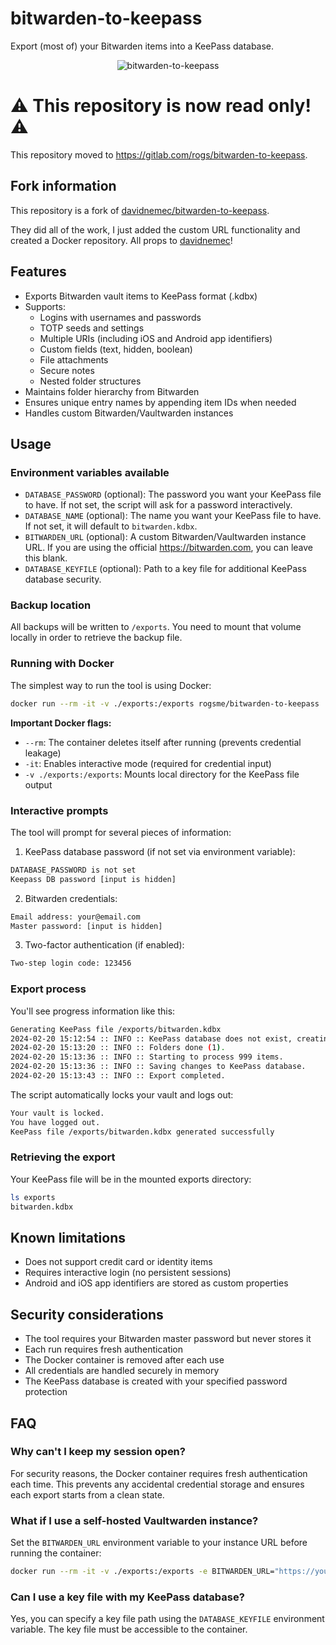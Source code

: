 # bitwarden-to-keepass
Export (most of) your Bitwarden items into a KeePass database.

<p align="center">
  <img src="https://gitlab.com/uploads/-/system/project/avatar/55488238/logo.png" alt="bitwarden-to-keepass"/>
</p>

# ⚠ This repository is now read only! ⚠ 

This repository moved to https://gitlab.com/rogs/bitwarden-to-keepass.

## Fork information

This repository is a fork of [davidnemec/bitwarden-to-keepass](https://github.com/davidnemec/bitwarden-to-keepass). 

They did all of the work, I just added the custom URL functionality and created a Docker repository. All props to [davidnemec](https://github.com/davidnemec/)!

## Features

- Exports Bitwarden vault items to KeePass format (.kdbx)
- Supports:
  - Logins with usernames and passwords
  - TOTP seeds and settings
  - Multiple URIs (including iOS and Android app identifiers)
  - Custom fields (text, hidden, boolean)
  - File attachments
  - Secure notes
  - Nested folder structures
- Maintains folder hierarchy from Bitwarden
- Ensures unique entry names by appending item IDs when needed
- Handles custom Bitwarden/Vaultwarden instances

## Usage 

### Environment variables available

- `DATABASE_PASSWORD` (optional): The password you want your KeePass file to have. If not set, the script will ask for a password interactively.
- `DATABASE_NAME` (optional): The name you want your KeePass file to have. If not set, it will default to `bitwarden.kdbx`.
- `BITWARDEN_URL` (optional): A custom Bitwarden/Vaultwarden instance URL. If you are using the official https://bitwarden.com, you can leave this blank.
- `DATABASE_KEYFILE` (optional): Path to a key file for additional KeePass database security.

### Backup location

All backups will be written to `/exports`. You need to mount that volume locally in order to retrieve the backup file.

### Running with Docker

The simplest way to run the tool is using Docker:

```sh
docker run --rm -it -v ./exports:/exports rogsme/bitwarden-to-keepass
```

**Important Docker flags:**
- `--rm`: The container deletes itself after running (prevents credential leakage)
- `-it`: Enables interactive mode (required for credential input)
- `-v ./exports:/exports`: Mounts local directory for the KeePass file output

### Interactive prompts

The tool will prompt for several pieces of information:

1. KeePass database password (if not set via environment variable):
```sh
DATABASE_PASSWORD is not set
Keepass DB password [input is hidden]
```

2. Bitwarden credentials:
```sh
Email address: your@email.com
Master password: [input is hidden]
```

3. Two-factor authentication (if enabled):
```sh
Two-step login code: 123456
```

### Export process

You'll see progress information like this:

```sh
Generating KeePass file /exports/bitwarden.kdbx
2024-02-20 15:12:54 :: INFO :: KeePass database does not exist, creating a new one.
2024-02-20 15:13:20 :: INFO :: Folders done (1).
2024-02-20 15:13:36 :: INFO :: Starting to process 999 items.
2024-02-20 15:13:36 :: INFO :: Saving changes to KeePass database.
2024-02-20 15:13:43 :: INFO :: Export completed.
```

The script automatically locks your vault and logs out:

```sh
Your vault is locked.
You have logged out.
KeePass file /exports/bitwarden.kdbx generated successfully
```

### Retrieving the export

Your KeePass file will be in the mounted exports directory:

```sh
ls exports
bitwarden.kdbx
```

## Known limitations

- Does not support credit card or identity items
- Requires interactive login (no persistent sessions)
- Android and iOS app identifiers are stored as custom properties

## Security considerations

- The tool requires your Bitwarden master password but never stores it
- Each run requires fresh authentication
- The Docker container is removed after each use
- All credentials are handled securely in memory
- The KeePass database is created with your specified password protection

## FAQ

### Why can't I keep my session open?

For security reasons, the Docker container requires fresh authentication each time. This prevents any accidental credential storage and ensures each export starts from a clean state.

### What if I use a self-hosted Vaultwarden instance?

Set the `BITWARDEN_URL` environment variable to your instance URL before running the container:

```sh
docker run --rm -it -v ./exports:/exports -e BITWARDEN_URL="https://your-instance.com" rogsme/bitwarden-to-keepass
```

### Can I use a key file with my KeePass database?

Yes, you can specify a key file path using the `DATABASE_KEYFILE` environment variable. The key file must be accessible to the container.

